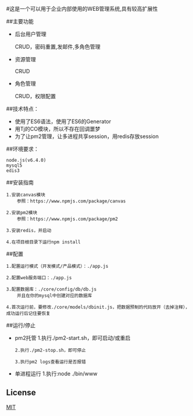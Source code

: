 #这是一个可以用于企业内部使用的WEB管理系统,具有较高扩展性

##主要功能

  * 后台用户管理

    CRUD，密码重置,发邮件,多角色管理
  * 资源管理
  
    CRUD
  * 角色管理
  
     CRUD，权限配置
   
##技术特点：

   * 使用了ES6语法，使用了ES6的Generator
   * 用Tj的CO模块，所以不存在回调噩梦
   * 为了让pm2管理，让多进程共享session，用redis存放session
   
##环境要求：

    node.js(v6.4.0)
    mysql5
    edis3
   
##安装指南

    1.安装canvas模块
        参照：https://www.npmjs.com/package/canvas
        
    2.安装pm2模块
        参照：https://www.npmjs.com/package/pm2
        
    3.安装redis，并启动
    
    4.在项目根目录下运行npm install
    
##配置

    1.配置运行模式（开发模式/产品模式）：./app.js
    
    2.配置web服务端口：./app.js
    
    3.配置数据库：./core/config/db/db.js
        并且在你的mysql中创建对应的数据库
        
    4.首次运行前，要修改./core/models/dbinit.js，把数据预制的代码放开（去掉注释），成功运行后记住要恢复
    
##运行/停止

  * pm2托管
        1.执行./pm2-start.sh，即可启动/或重启

        2.执行./pm2-stop.sh，即可停止
        
        3.执行pm2 logs查看运行是否报错
        
  * 单进程运行
        1.执行:node ./bin/www
        
## License

  [MIT](LICENSE)

  
    
  
